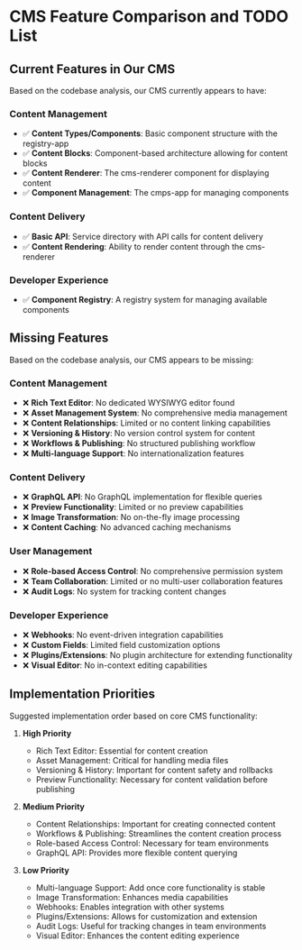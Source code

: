 # CMS Feature Comparison and TODO List

## Current Features in Our CMS
Based on the codebase analysis, our CMS currently appears to have:

### Content Management
- ✅ **Content Types/Components**: Basic component structure with the registry-app
- ✅ **Content Blocks**: Component-based architecture allowing for content blocks
- ✅ **Content Renderer**: The cms-renderer component for displaying content
- ✅ **Component Management**: The cmps-app for managing components

### Content Delivery
- ✅ **Basic API**: Service directory with API calls for content delivery
- ✅ **Content Rendering**: Ability to render content through the cms-renderer

### Developer Experience
- ✅ **Component Registry**: A registry system for managing available components

## Missing Features
Based on the codebase analysis, our CMS appears to be missing:

### Content Management
- ❌ **Rich Text Editor**: No dedicated WYSIWYG editor found
- ❌ **Asset Management System**: No comprehensive media management
- ❌ **Content Relationships**: Limited or no content linking capabilities
- ❌ **Versioning & History**: No version control system for content
- ❌ **Workflows & Publishing**: No structured publishing workflow
- ❌ **Multi-language Support**: No internationalization features

### Content Delivery
- ❌ **GraphQL API**: No GraphQL implementation for flexible queries
- ❌ **Preview Functionality**: Limited or no preview capabilities
- ❌ **Image Transformation**: No on-the-fly image processing
- ❌ **Content Caching**: No advanced caching mechanisms

### User Management
- ❌ **Role-based Access Control**: No comprehensive permission system
- ❌ **Team Collaboration**: Limited or no multi-user collaboration features
- ❌ **Audit Logs**: No system for tracking content changes

### Developer Experience
- ❌ **Webhooks**: No event-driven integration capabilities
- ❌ **Custom Fields**: Limited field customization options
- ❌ **Plugins/Extensions**: No plugin architecture for extending functionality
- ❌ **Visual Editor**: No in-context editing capabilities

## Implementation Priorities
Suggested implementation order based on core CMS functionality:

1. **High Priority**
   - Rich Text Editor: Essential for content creation
   - Asset Management: Critical for handling media files
   - Versioning & History: Important for content safety and rollbacks
   - Preview Functionality: Necessary for content validation before publishing

2. **Medium Priority**
   - Content Relationships: Important for creating connected content
   - Workflows & Publishing: Streamlines the content creation process
   - Role-based Access Control: Necessary for team environments
   - GraphQL API: Provides more flexible content querying

3. **Low Priority**
   - Multi-language Support: Add once core functionality is stable
   - Image Transformation: Enhances media capabilities
   - Webhooks: Enables integration with other systems
   - Plugins/Extensions: Allows for customization and extension
   - Audit Logs: Useful for tracking changes in team environments
   - Visual Editor: Enhances the content editing experience
